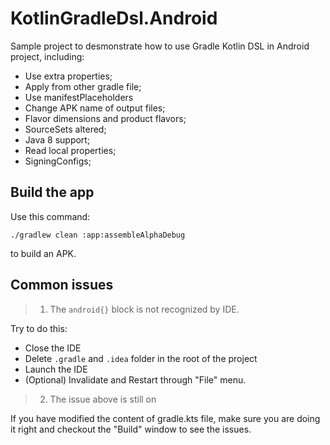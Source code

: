 # KotlinGradleDsl.Android

Sample project to desmonstrate how to use Gradle Kotlin DSL in Android project, including:

- Use extra properties;
- Apply from other gradle file;
- Use manifestPlaceholders
- Change APK name of output files;
- Flavor dimensions and product flavors;
- SourceSets altered;
- Java 8 support;
- Read local properties;
- SigningConfigs;

## Build the app

Use this command:

```
./gradlew clean :app:assembleAlphaDebug
```

to build an APK.

## Common issues

> 1. The `android{}` block is not recognized by IDE.

Try to do this:

- Close the IDE
- Delete `.gradle` and `.idea` folder in the root of the project
- Launch the IDE
- (Optional) Invalidate and Restart through "File" menu.

> 2. The issue above is still on

If you have modified the content of gradle.kts file, make sure you are doing it right and checkout the "Build" window to see the issues.
